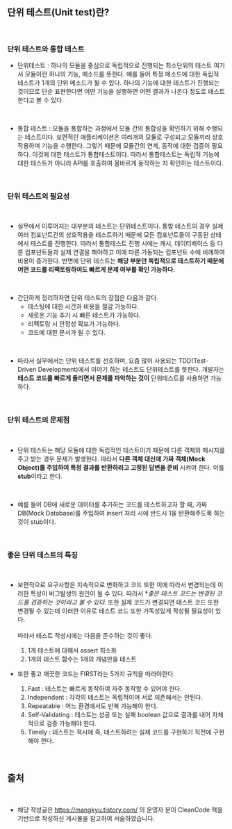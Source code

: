 단위 테스트(Unit test)란?
---

<br>

### 단위 테스트와 통합 테스트

- 단위테스트 : 하나의 모듈을 중심으로 독립적으로 진행되는 최소단위의 테스트
여기서 모듈이란 하나의 기능, 메소드를 뜻한다. 예를 들어 특정 메소드에 대한 독립적 테스트가 1개의 단위 메소드가 될 수 있다. 하나의 기능에 대한 테스트가 진행되는 것이므로 단순 표현한다면 어떤 기능을 실행하면 어떤 결과가 나온다 정도로 테스트한다고 볼 수 있다.

<br>

- 통합 테스트 : 모듈을 통합하는 과정에서 모듈 간의 통합성을 확인하기 위해 수행되는 테스트이다. 보편적인 애플리케이션은 여러개의 모듈로 구성되고 모듈끼리 상호작용하며 기능을 수행한다. 그렇기 때문에 모듈간의 연계, 동작에 대한 검증이 필요하다. 이것에 대한 테스트가 통합테스트이다. 따라서 통합테스트는 독립적 기능에 대한 테스트가 아니라 API를 호출하여 올바르게 동작하는 지 확인하는 테스트이다.

<br>

### 단위 테스트의 필요성

<br>

- 실무에서 이루어지는 대부분의 테스트는 단위테스트이다. 통합 테스트의 경우 실제 여러 컴포넌트간의 상호작용을 테스트하기 때문에 모든 컴포넌트들이 구동된 상태에서 테스트를 진행한다. 따라서 통합테스트 진행 시에는 캐시, 데이터베이스 등 다른 컴포넌트들과 실제 연결을 해야하고 이에 따른 가동되는 컴포넌트 수에 비례하여 비용이 증가한다. 반면에 단위 테스트는 **해당 부분만 독립적으로 테스트하기 때문에 어떤 코드를 리팩토링하여도 빠르게 문제 여부를 확인 가능하다.**

<br>

- 간단하게 정리하자면 단위 테스트의 장점은 다음과 같다.
    - 테스팅에 대한 시간과 비용을 절감 가능하다.
    - 새로운 기능 추가 시 빠른 테스트가 가능하다.
    - 리팩토링 시 안정성 확보가 가능하다.
    - 코드에 대한 문서가 될 수 있다.

<br>

- 따라서 실무에서는 단위 테스트를 선호하며, 요즘 많이 사용되는 TDD(Test-Driven Development)에서 이야기 하는 테스트도 단위테스트를 뜻한다. 개발자는 **테스트 코드를 빠르게 돌리면서 문제를 파악하는 것이** 단위테스트를 사용하면 가능하다.

<br>

### 단위 테스트의 문제점

<br>

- 단위 테스트는 해당 모듈에 대한 독립적인 테스트이기 때문에 다른 객체와 메시지를 주고 받는 경우 문제가 발생한다. 따라서 **다른 객체 대신에 가짜 객체(Mock Object)를 주입하여 특정 결과를 반환하라고 고정된 답변을 준비** 시켜야 한다. 이를 **stub**이라고 한다.

<br>

- 예를 들어 DB에 새로운 데이터를 추가하는 코드를 테스트하고자 할 때, 가짜 DB(Mock Database)를 주입하여 insert 처리 시에 반드시 1을 반환해주도록 하는 것이 stub이다.

<br>


### 좋은 단위 테스트의 특징

<br>

- 보편적으로 요구사항은 지속적으로 변화하고 코드 또한 이에 따라서 변경되는데 이러한 특성이 버그발생의 원인이 될 수 있다. 따라서 **좋은 테스트 코드는 변경된 코드를 검증하는 것이라고 볼 수 있다.* 또한 실제 코드가 변경되면 테스트 코드 또한 변경될 수 있는데 이러한 이유로 테스트 코드 또한 가독성있게 작성될 필요성이 있다.
<br><br>
따라서 테스트 작성시에는 다음을 준수하는 것이 좋다.
  1. 1개 테스트에 대해서 assert 최소화
  2. 1개의 테스트 함수는 1개의 개념만을 테스트
   
- 또한 좋고 깨끗한 코드는 FIRST라는 5가지 규칙을 따라야한다.
    1. Fast : 테스트는 빠르게 동작하여 자주 동작할 수 있어야 한다.
    2. Independent : 각각의 테스트는 독립적이며 서로 의존해서는 안된다.
    3. Repeatable : 어느 환경에서도 반복 가능해야 한다.
    4. Self-Validating : 테스트는 성공 또는 실패 boolean 값으로 결과를 내어 자체적으로 검증 가능해야 한다.
    5. Timely : 테스트는 적시에 즉, 테스트하려는 실제 코드를 구현하기 직전에 구현해야 한다.

<br>

## 출처

<br>

- 해당 작성글은 https://mangkyu.tistory.com/ 의 운영자 분이 CleanCode 책을 기반으로 작성하신 게시물을 참고하여 서술하였습니다.
